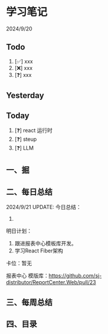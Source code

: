# 学习笔记

2024/9/20

## Todo

1. [✅] xxx
2. [❌] xxx
3. [❓] xxx

## Yesterday

## Today

1. [❓] react 运行时
2. [❓] steup
3. [❓] LLM

## 一、掘

## 二、每日总结

2024/9/21 UPDATE:
今日总结：

1. 

明日计划：

1. 跟进报表中心模板库开发。
2. 学习React Fiber架构

卡位：暂无

报表中心 模版库：https://github.com/sj-distributor/ReportCenter.Web/pull/23

## 三、每周总结

## 四、目录